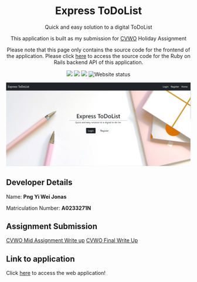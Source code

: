 <h1 align = "center">Express ToDoList</h2>
<p align = "center">Quick and easy solution to a digital ToDoList</p>
<p align = "center">
  This application is built as my submission for <a href = "https://www.comp.nus.edu.sg/~vwo/">CVWO</a> Holiday Assignment
</p>
<p align = "center">
  Please note that this page only contains the source code for the frontend of the application. Please click <a href = "https://github.com/Jonaspng/CVWO_backend"> here</a> to access the source code for the Ruby on Rails backend API of this application.
</p>
<p align = "center">
  <img src = "https://img.shields.io/github/last-commit/Jonaspng/CVWO_frontend?logo=Github"/>
  <img src = "https://img.shields.io/github/forks/Jonaspng/cvwo_frontend?logo=Github"/>
  <img src = "https://img.shields.io/github/repo-size/Jonaspng/cvwo_frontend?logo=Github"/>
  <img alt="Website status" src="https://img.shields.io/website?style=plastic&url=https%3A%2F%2Ftodolist-cvwo.herokuapp.com%2F"/>
</p>

<p align = "center">
  <a href = "https://todolist-cvwo.herokuapp.com/">
    <img src = "https://raw.githubusercontent.com/Jonaspng/CVWO_frontend/main/public/homepage.png"/>    
  </a>
</p>

## Developer Details

Name: **Png Yi Wei Jonas**

Matriculation Number: **A0233271N**

## Assignment Submission

[CVWO Mid Assignment Write up](./CVWO%20Reports/PngYiWeiJonas_A0233271N_midAssignmentWriteUp.pdf)
[CVWO Final Write Up](./CVWO%20Reports/PngYiWeiJonas_A0233271N_FinalWriteUp.pdf)

## Link to application

Click [here](https://todolist-cvwo.herokuapp.com/) to access the web application!

